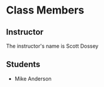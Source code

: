 # Class Members

## Instructor

The instructor's name is Scott Dossey

## Students

* Mike Anderson
